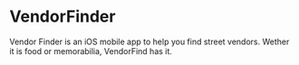 # VendorFinder
Vendor Finder is an iOS mobile app to help you find street vendors. Wether it is food or memorabilia, VendorFind has it.
